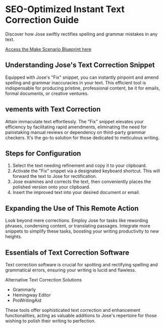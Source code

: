 SEO-Optimized Instant Text Correction Guide
=================================

Discover how Jose swiftly rectifies spelling and grammar mistakes in any text.

[Access the Make Scenario Blueprint here](#)

Understanding Jose's Text Correction Snippet
----------------------------------

Equipped with Jose's "Fix" snippet, you can instantly pinpoint and amend spelling and grammar inaccuracies in your text. This efficient tool is indispensable for producing pristine, professional content, be it for emails, formal documents, or creative ventures.

vements with Text Correction
----------------------------------

Attain immaculate text effortlessly. The "Fix" snippet elevates your efficiency by facilitating rapid amendments, eliminating the need for painstaking manual reviews or dependency on third-party grammar checkers. It's the go-to solution for those dedicated to meticulous writing.

Steps for Configuration
-----------------------

1. Select the text needing refinement and copy it to your clipboard.
2. Activate the "Fix" snippet via a designated keyboard shortcut. This will forward the text to Jose for rectification.
3. Jose examines and corrects the text, then conveniently places the polished version onto your clipboard.
4. Insert the improved text into your desired document or email.

Expanding the Use of This Remote Action
---------------------------------------

Look beyond mere corrections. Employ Jose for tasks like rewording phrases, condensing content, or translating passages. Integrate more snippets to simplify these tasks, boosting your writing productivity to new heights.

Essentials of Text Correction Software
--------------------------------------

Text correction software is crucial for spotting and rectifying spelling and grammatical errors, ensuring your writing is lucid and flawless.

Alternative Text Correction Solutions

- Grammarly
- Hemingway Editor
- ProWritingAid

These tools offer sophisticated text correction and enhancement functionalities, acting as valuable additions to Jose's repertoire for those wishing to polish their writing to perfection.
